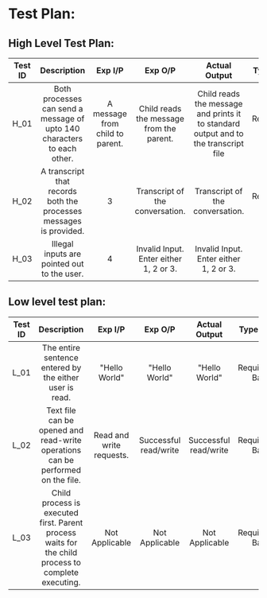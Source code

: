 # Test Plan:

## High Level Test Plan:

|Test ID|                            Description                           |  Exp I/P   |  Exp O/P  |  Actual Output |  Type Of Test   |
|:-----:|:----------------------------------------------------------------:|:----------:|:---------:|:--------------:|:---------------:|
| H_01  | Both processes can send a message of upto 140 characters to each other.                 |A message from child to parent.      |Child reads the message from the parent.      |Child reads the message and prints it to standard output and to the transcript file   |Requirements Based |
| H_02  | A transcript that records both the processes messages is provided.             |3|  Transcript of the conversation.      |Transcript of the conversation. | Requirements Based |
| H_03  | Illegal inputs are pointed out to the user.   | 4  |Invalid Input. Enter either 1, 2 or 3.|Invalid Input. Enter either 1, 2 or 3. | Boundary Based |
        


## Low level test plan:

|Test ID|                            Description                           |  Exp I/P   |  Exp O/P  |  Actual Output |  Type Of Test   |
|:-----:|:----------------------------------------------------------------:|:----------:|:---------:|:--------------:|:---------------:|
| L_01  |The entire sentence entered by the either user is read. |"Hello World" |"Hello World" |"Hello World" | Requirements Based |
| L_02  |Text file can be opened and read-write operations can be performed on the file.|Read and write requests. |Successful read/write | Successful read/write  | Requirements Based |
| L_03  |Child process is executed first. Parent process waits for the child process to complete executing. | Not Applicable      | Not Applicable  | Not Applicable  |Requirements Based |
